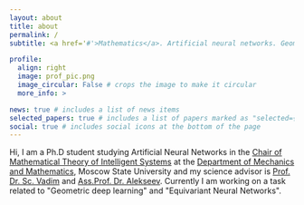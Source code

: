 ```yaml
---
layout: about
title: about
permalink: /
subtitle: <a href='#'>Mathematics</a>. Artificial neural networks. Geometric deep learning

profile:
  align: right
  image: prof_pic.png
  image_circular: False # crops the image to make it circular
  more_info: >

news: true # includes a list of news items
selected_papers: true # includes a list of papers marked as "selected={true}"
social: true # includes social icons at the bottom of the page
---
```


Hi, I am a Ph.D student studying Artificial Neural Networks in the [Chair of Mathematical Theory of Intelligent Systems](http://intsys.msu.ru) at the [Department of Mechanics and Mathematics](https://math.msu.ru), Moscow State University and my science advisor is [Prof. Dr. Sc. Vadim](http://intsys.msu.ru/staff/kozlov/) and [Ass.Prof. Dr. Alekseev](http://intsys.msu.ru/staff/alexeev/). Currently I am working on a task related to "Geometric deep learning" and "Equivariant Neural Networks".
